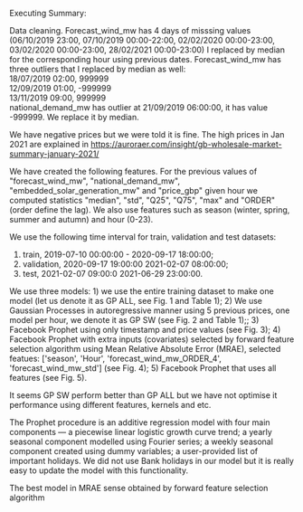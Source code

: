 Executing Summary:

Data cleaning. Forecast_wind_mw has 4 days of misssing values (06/10/2019 23:00, 07/10/2019 00:00-22:00, 02/02/2020 00:00-23:00, 03/02/2020 00:00-23:00, 28/02/2021 00:00-23:00) I replaced by median for the corresponding hour using previous dates. 
Forecast_wind_mw has three outliers that I replaced by median as well: <br>
18/07/2019 02:00,  999999  <br>
12/09/2019 01:00, -999999  <br>
13/11/2019 09:00,  999999  <br>
national_demand_mw has outlier at 21/09/2019  06:00:00, it has value -999999. We replace it by median. <br>

We have negative prices but we were told it is fine. The high prices in Jan 2021 are explained in https://auroraer.com/insight/gb-wholesale-market-summary-january-2021/  <br>

We have created the following features. For the previous values of "forecast_wind_mw", "national_demand_mw", "embedded_solar_generation_mw" and "price_gbp" given hour we computed statistics "median", "std", "Q25", "Q75", "max" and  "ORDER" (order define the lag). We also use features such as season (winter, spring, summer and autumn) and hour (0-23).

We use the following time interval for train, validation and test datasets: <br>
1) train, 2019-07-10 00:00:00 - 2020-09-17 18:00:00; <br>
2) validation, 2020-09-17 19:00:00  2021-02-07 08:00:00; <br>
3) test, 2021-02-07 09:00:0  2021-06-29 23:00:00. <br>

We use three models: 1) we use the entire training dataset to make one model (let us denote it as GP ALL, see Fig. 1 and Table 1); 2) We use Gaussian Processes in autoregressive manner using 5 previous prices, one model per hour, we denote it as GP SW (see Fig. 2 and Table 1);; 3) Facebook Prophet using only timestamp and price values (see Fig. 3); 4) Facebook Prophet with extra inputs (covariates) selected by forward feature selection algorithm using Mean Relative Absolute Error (MRAE), selected featues: ['season', 'Hour', 'forecast_wind_mw_ORDER_4', 'forecast_wind_mw_std']  (see Fig. 4); 5) Facebook Prophet that uses all features  (see Fig. 5).  

It seems GP SW perform better than GP ALL but we have not optimise it performance using different features, kernels and etc.

The Prophet procedure is an additive regression model with four main components — a piecewise linear logistic growth curve trend; a yearly seasonal component modelled using Fourier series; a weekly seasonal component created using dummy variables; a user-provided list of important holidays. We did not use Bank holidays in our model but it is really easy to update the model with this functionality.

The best model in MRAE sense obtained by forward feature selection algorithm 